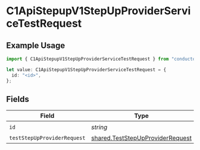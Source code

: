 # C1ApiStepupV1StepUpProviderServiceTestRequest

## Example Usage

```typescript
import { C1ApiStepupV1StepUpProviderServiceTestRequest } from "conductorone-sdk-typescript/sdk/models/operations";

let value: C1ApiStepupV1StepUpProviderServiceTestRequest = {
  id: "<id>",
};
```

## Fields

| Field                                                                                       | Type                                                                                        | Required                                                                                    | Description                                                                                 |
| ------------------------------------------------------------------------------------------- | ------------------------------------------------------------------------------------------- | ------------------------------------------------------------------------------------------- | ------------------------------------------------------------------------------------------- |
| `id`                                                                                        | *string*                                                                                    | :heavy_check_mark:                                                                          | N/A                                                                                         |
| `testStepUpProviderRequest`                                                                 | [shared.TestStepUpProviderRequest](../../../sdk/models/shared/teststepupproviderrequest.md) | :heavy_minus_sign:                                                                          | N/A                                                                                         |